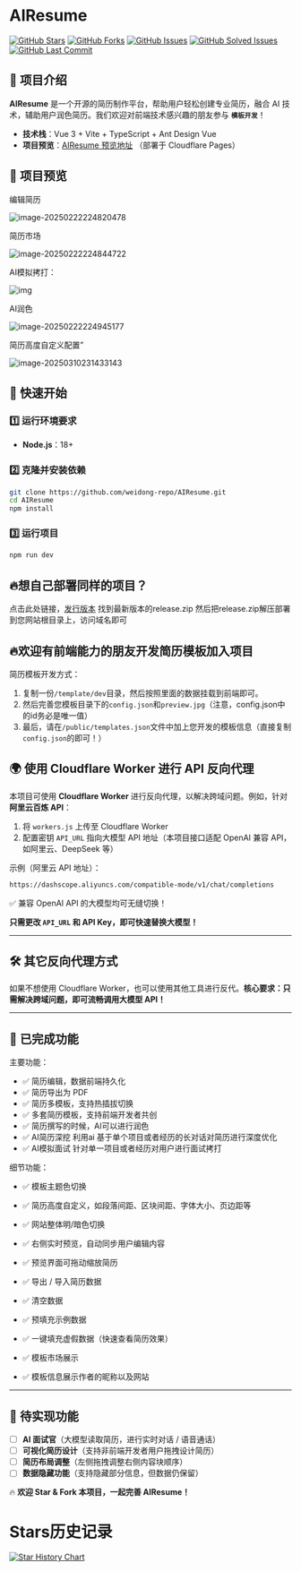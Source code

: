 # AIResume

[![GitHub Stars](https://img.shields.io/github/stars/weidong-repo/AIResume)](https://github.com/weidong-repo/AIResume/stargazers)
[![GitHub Forks](https://img.shields.io/github/forks/weidong-repo/AIResume)](https://github.com/weidong-repo/AIResume/network/members)
[![GitHub Issues](https://img.shields.io/github/issues/weidong-repo/AIResume)](https://github.com/weidong-repo/AIResume/issues)
[![GitHub Solved Issues](https://img.shields.io/github/issues-closed/weidong-repo/AIResume)](https://github.com/weidong-repo/AIResume/issues?q=is%3Aissue+is%3Aclosed)
[![GitHub Last Commit](https://img.shields.io/github/last-commit/weidong-repo/AIResume)](https://github.com/weidong-repo/AIResume/commits/main)

## 📌 项目介绍

**AIResume** 是一个开源的简历制作平台，帮助用户轻松创建专业简历，融合 AI 技术，辅助用户润色简历。我们欢迎对前端技术感兴趣的朋友参与 **`模板开发`**！

- **技术栈**：Vue 3 + Vite + TypeScript + Ant Design Vue
- **项目预览**：[AIResume 预览地址](https://resume.404.pub/) （部署于 Cloudflare Pages）

## 🎨 项目预览

编辑简历

![image-20250222224820478](https://img.fish9.cn/blog-img/2023/image-20250222224820478.png)

简历市场

![image-20250222224844722](https://img.fish9.cn/blog-img/2023/image-20250222224844722.png)

AI模拟拷打：

![img](https://img.fish9.cn/blog-img/2023/image-20250226124049111.png)

AI润色

![image-20250222224945177](https://img.fish9.cn/blog-img/2023/image-20250222224945177.png)

简历高度自定义配置”

![image-20250310231433143](https://img.fish9.cn/blog-img/2023/image-20250310231433143.png)

## 🚀 快速开始

### 1️⃣ 运行环境要求

- **Node.js**：18+

### 2️⃣ 克隆并安装依赖

```bash
git clone https://github.com/weidong-repo/AIResume.git
cd AIResume
npm install
```

### 3️⃣ 运行项目

```bash
npm run dev
```

## 🔥想自己部署同样的项目？

点击此处链接，[发行版本](https://github.com/weidong-repo/AIResume/releases)
找到最新版本的release.zip
然后把release.zip解压部署到您网站根目录上，访问域名即可

## 🔥欢迎有前端能力的朋友开发简历模板加入项目

简历模板开发方式：
1. 复制一份`/template/dev`目录，然后按照里面的数据挂载到前端即可。
2. 然后完善您模板目录下的`config.json`和`preview.jpg`（注意，config.json中的id务必是唯一值）
3. 最后，请在`/public/templates.json`文件中加上您开发的模板信息（直接复制`config.json`的即可！）



## 🌍 使用 Cloudflare Worker 进行 API 反向代理

本项目可使用 **Cloudflare Worker** 进行反向代理，以解决跨域问题。例如，针对 **阿里云百炼 API**：

1. 将 `workers.js` 上传至 Cloudflare Worker
2. 配置密钥 `API_URL` 指向大模型 API 地址（本项目接口适配 OpenAI 兼容 API，如阿里云、DeepSeek 等）

示例（阿里云 API 地址）：

```bash
https://dashscope.aliyuncs.com/compatible-mode/v1/chat/completions
```

✅ 兼容 OpenAI API 的大模型均可无缝切换！

**只需更改 `API_URL` 和 API Key，即可快速替换大模型！**

------

## 🛠️ 其它反向代理方式

如果不想使用 Cloudflare Worker，也可以使用其他工具进行反代。**核心要求：只需解决跨域问题，即可流畅调用大模型 API！**

------

## 🎯 已完成功能

主要功能：

- ✅ 简历编辑，数据前端持久化
- ✅ 简历导出为 PDF
- ✅ 简历多模板，支持热插拔切换
- ✅ 多套简历模板，支持前端开发者共创
- ✅ 简历撰写的时候，AI可以进行润色
- ✅ AI简历深挖 利用ai 基于单个项目或者经历的长对话对简历进行深度优化
- ✅ AI模拟面试 针对单一项目或者经历对用户进行面试拷打

细节功能：

- ✅ 模板主题色切换

- ✅ 简历高度自定义，如段落间距、区块间距、字体大小、页边距等

- ✅ 网站整体明/暗色切换

- ✅ 右侧实时预览，自动同步用户编辑内容

- ✅ 预览界面可拖动缩放简历

- ✅ 导出 / 导入简历数据

- ✅ 清空数据

- ✅ 预填充示例数据

- ✅ 一键填充虚假数据（快速查看简历效果）

- ✅ 模板市场展示

- ✅ 模板信息展示作者的昵称以及网站

------

## 📝 待实现功能

- [ ] **AI 面试官**（大模型读取简历，进行实时对话 / 语音通话）
- [ ] **可视化简历设计**（支持非前端开发者用户拖拽设计简历）
- [ ] **简历布局调整**（左侧拖拽调整右侧内容块顺序）
- [ ] **数据隐藏功能**（支持隐藏部分信息，但数据仍保留）

🔥 **欢迎 Star & Fork 本项目，一起完善 AIResume！**

# Stars历史记录

[![Star History Chart](https://api.star-history.com/svg?repos=weidong-repo/AIResume&type=Date)](https://www.star-history.com/#weidong-repo/AIResume&Date)

